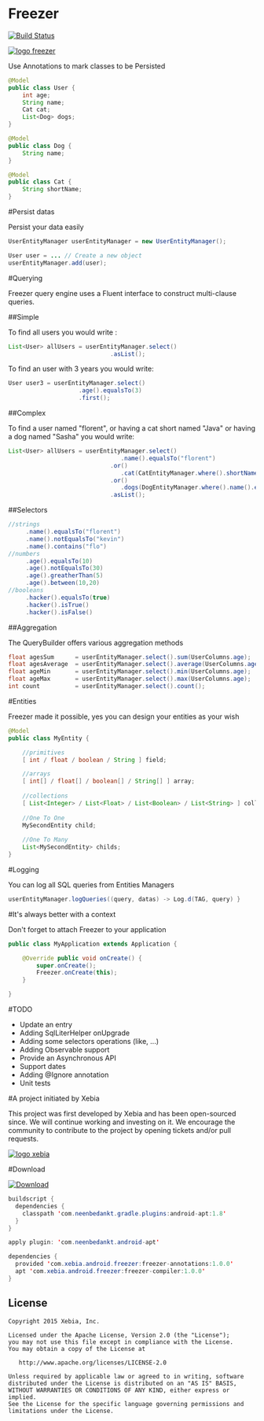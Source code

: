# Freezer

[![Build Status](https://travis-ci.org/florent37/Freezer.svg?branch=master)](https://travis-ci.org/florent37/Freezer)

[![logo freezer](https://raw.githubusercontent.com/florent37/Freezer/master/freezer-logo.png)](https://github.com/florent37/Freezer)

Use Annotations to mark classes to be Persisted

```java
@Model
public class User {
    int age;
    String name;
    Cat cat;
    List<Dog> dogs;
}
```

```java
@Model
public class Dog {
    String name;
}
```

```java
@Model
public class Cat {
    String shortName;
}
```

#Persist datas

Persist your data easily

```java
UserEntityManager userEntityManager = new UserEntityManager();

User user = ... // Create a new object
userEntityManager.add(user);
```

#Querying

Freezer query engine uses a Fluent interface to construct multi-clause queries.

##Simple

To find all users you would write :
```java  
List<User> allUsers = userEntityManager.select()
                             .asList();
```
                                                  
To find an user with 3 years you would write:             
```java                              
User user3 = userEntityManager.select()
                    .age().equalsTo(3)
                    .first();
```

##Complex

To find a user named "florent", or having a cat short named "Java" or having a dog named "Sasha" you would write:             
```java  
List<User> allUsers = userEntityManager.select()
                                .name().equalsTo("florent")
                             .or()
                                .cat(CatEntityManager.where().shortName().equalsTo("Java"))
                             .or()
                                .dogs(DogEntityManager.where().name().equalsTo("Sasha"))
                             .asList();
```

##Selectors

```java
//strings
     .name().equalsTo("florent")
     .name().notEqualsTo("kevin")
     .name().contains("flo")
//numbers
     .age().equalsTo(10)
     .age().notEqualsTo(30)
     .age().greatherThan(5)
     .age().between(10,20)
//booleans
     .hacker().equalsTo(true)
     .hacker().isTrue()
     .hacker().isFalse()
```

##Aggregation

The QueryBuilder offers various aggregation methods

```java
float agesSum      = userEntityManager.select().sum(UserColumns.age);
float agesAverage  = userEntityManager.select().average(UserColumns.age);
float ageMin       = userEntityManager.select().min(UserColumns.age);
float ageMax       = userEntityManager.select().max(UserColumns.age);
int count          = userEntityManager.select().count();
```

#Entities

Freezer made it possible, yes you can design your entities as your wish

```java
@Model
public class MyEntity {

    //primitives
    [ int / float / boolean / String ] field;

    //arrays
    [ int[] / float[] / boolean[] / String[] ] array; 
    
    //collections
    [ List<Integer> / List<Float> / List<Boolean> / List<String> ] collection;
    
    //One To One
    MySecondEntity child;
    
    //One To Many
    List<MySecondEntity> childs;
}
```

#Logging

You can log all SQL queries from Entities Managers

```java
userEntityManager.logQueries((query, datas) -> Log.d(TAG, query) }
```

#It's always better with a context

Don't forget to attach Freezer to your application

```java
public class MyApplication extends Application {

    @Override public void onCreate() {
        super.onCreate();
        Freezer.onCreate(this);
    }

}
```

#TODO

- Update an entry
- Adding SqlLiterHelper onUpgrade
- Adding some selectors operations (like, ...)
- Adding Observable support
- Provide an Asynchronous API
- Support dates
- Adding @Ignore annotation
- Unit tests

#A project initiated by Xebia

This project was first developed by Xebia and has been open-sourced since. We will continue working and investing on it.
We encourage the community to contribute to the project by opening tickets and/or pull requests.

[![logo xebia](https://raw.githubusercontent.com/florent37/Freezer/master/logo_xebia.jpg)](http://www.xebia.fr/)

#Download

[ ![Download](https://api.bintray.com/packages/florent37/maven/freezer-compiler/images/download.svg) ](https://bintray.com/florent37/maven/freezer-compiler/_latestVersion)
```java
buildscript {
  dependencies {
    classpath 'com.neenbedankt.gradle.plugins:android-apt:1.8'
  }
}

apply plugin: 'com.neenbedankt.android-apt'

dependencies {
  provided 'com.xebia.android.freezer:freezer-annotations:1.0.0'
  apt 'com.xebia.android.freezer:freezer-compiler:1.0.0'
}
```

License
--------

    Copyright 2015 Xebia, Inc.

    Licensed under the Apache License, Version 2.0 (the "License");
    you may not use this file except in compliance with the License.
    You may obtain a copy of the License at

       http://www.apache.org/licenses/LICENSE-2.0

    Unless required by applicable law or agreed to in writing, software
    distributed under the License is distributed on an "AS IS" BASIS,
    WITHOUT WARRANTIES OR CONDITIONS OF ANY KIND, either express or implied.
    See the License for the specific language governing permissions and
    limitations under the License.

